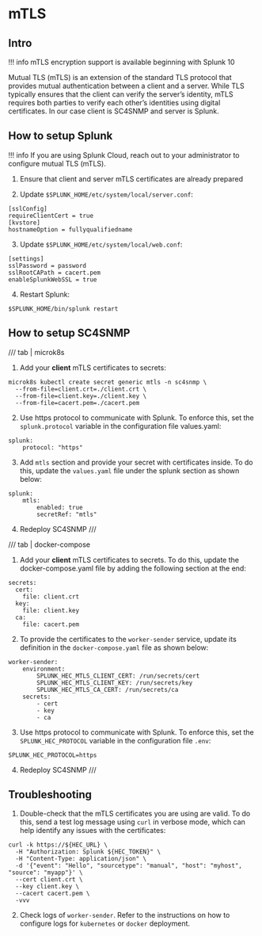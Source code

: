 # mTLS


## Intro

!!! info
    mTLS encryption support is available beginning with Splunk 10

Mutual TLS (mTLS) is an extension of the standard TLS protocol that provides mutual authentication between a client and a server. While TLS typically ensures that the client can verify the server’s identity, mTLS requires both parties to verify each other’s identities using digital certificates. In our case client is SC4SNMP and server is Splunk.


## How to setup Splunk

!!! info
    If you are using Splunk Cloud, reach out to your administrator to configure mutual TLS (mTLS).

1. Ensure that client and server mTLS certificates are already prepared

2. Update `$SPLUNK_HOME/etc/system/local/server.conf`:

```
[sslConfig]
requireClientCert = true
[kvstore]
hostnameOption = fullyqualifiedname
```

3. Update `$SPLUNK_HOME/etc/system/local/web.conf`:

```
[settings]
sslPassword = password
sslRootCAPath = cacert.pem
enableSplunkWebSSL = true
```

4. Restart Splunk:

```
$SPLUNK_HOME/bin/splunk restart
```

## How to setup SC4SNMP

/// tab | microk8s
1. Add your **client** mTLS certificates to secrets:

```
microk8s kubectl create secret generic mtls -n sc4snmp \
  --from-file=client.crt=./client.crt \
  --from-file=client.key=./client.key \
  --from-file=cacert.pem=./cacert.pem
```

2. Use https protocol to communicate with Splunk. To enforce this, set the `splunk.protocol` variable in the configuration file values.yaml:

```
splunk:
    protocol: "https"
```

3. Add `mtls` section and provide your secret with certificates inside. To do this, update the `values.yaml` file under the splunk section as shown below:

```
splunk:
    mtls:
        enabled: true
        secretRef: "mtls"
```

4. Redeploy SC4SNMP
///

/// tab | docker-compose
1. Add your **client** mTLS certificates to secrets. To do this, update the docker-compose.yaml file by adding the following section at the end:

```
secrets:
  cert:
    file: client.crt
  key:
    file: client.key
  ca:
    file: cacert.pem
```

2. To provide the certificates to the `worker-sender` service, update its definition in the `docker-compose.yaml` file as shown below:

```
worker-sender:
    environment:
        SPLUNK_HEC_MTLS_CLIENT_CERT: /run/secrets/cert
        SPLUNK_HEC_MTLS_CLIENT_KEY: /run/secrets/key
        SPLUNK_HEC_MTLS_CA_CERT: /run/secrets/ca
    secrets:
        - cert
        - key
        - ca
```
3. Use https protocol to communicate with Splunk. To enforce this, set the `SPLUNK_HEC_PROTOCOL` variable in the configuration file `.env`:

```
SPLUNK_HEC_PROTOCOL=https
```

4. Redeploy SC4SNMP
///


## Troubleshooting

1. Double-check that the mTLS certificates you are using are valid. To do this, send a test log message using `curl` in verbose mode, which can help identify any issues with the certificates:

```
curl -k https://${HEC_URL} \
  -H "Authorization: Splunk ${HEC_TOKEN}" \
  -H "Content-Type: application/json" \
  -d '{"event": "Hello", "sourcetype": "manual", "host": "myhost", "source": "myapp"}' \
  --cert client.crt \
  --key client.key \
  --cacert cacert.pem \
  -vvv
```

2. Check logs of `worker-sender`. Refer to the instructions on how to configure logs for `kubernetes` or `docker` deployment.



